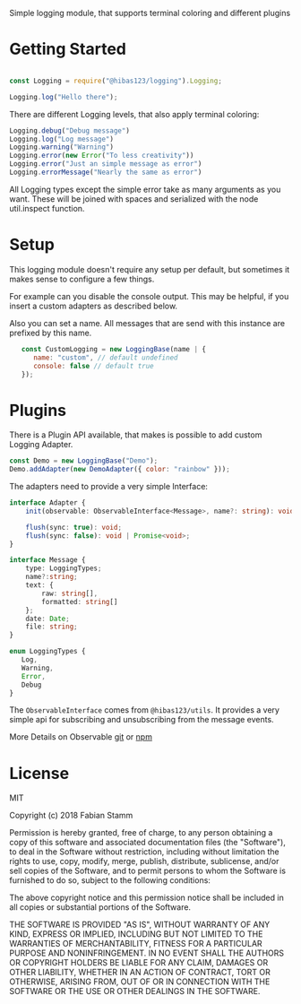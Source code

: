 Simple logging module, that supports terminal coloring and different plugins

# Getting Started

``` javascript

const Logging = require("@hibas123/logging").Logging;

Logging.log("Hello there");

```

There are different Logging levels, that also apply terminal coloring:

``` javascript
Logging.debug("Debug message")
Logging.log("Log message")
Logging.warning("Warning")
Logging.error(new Error("To less creativity"))
Logging.error("Just an simple message as error")
Logging.errorMessage("Nearly the same as error")
```

All Logging types except the simple error take as many arguments as you want. These will be joined with spaces and serialized with the node util.inspect function.

# Setup

This logging module doesn't require any setup per default, but sometimes it makes sense to configure a few things.

For example can you disable the console output. This may be helpful, if you insert a custom adapters as described below.

Also you can set a name. All messages that are send with this instance are prefixed by this name.

``` javascript
   const CustomLogging = new LoggingBase(name | {
      name: "custom", // default undefined
      console: false // default true
   });
```


# Plugins

There is a Plugin API available, that makes is possible to add custom Logging Adapter.

``` javascript
const Demo = new LoggingBase("Demo");
Demo.addAdapter(new DemoAdapter({ color: "rainbow" }));
```

The adapters need to provide a very simple Interface:

``` typescript
interface Adapter {
    init(observable: ObservableInterface<Message>, name?: string): void | Promise<void>;

    flush(sync: true): void;
    flush(sync: false): void | Promise<void>;
}

interface Message {
    type: LoggingTypes;
    name?:string;
    text: {
    	raw: string[],
    	formatted: string[]
    };
    date: Date;
    file: string;
}

enum LoggingTypes {
   Log,
   Warning,
   Error,
   Debug
}
```

The `ObservableInterface` comes from `@hibas123/utils`. It provides a very simple api for subscribing and unsubscribing from the message events.

More Details on Observable [git](https://git.stamm.me/OpenServer/Utils) or [npm](https://www.npmjs.com/package/@hibas123/utils)

# License
MIT

Copyright (c) 2018 Fabian Stamm

Permission is hereby granted, free of charge, to any person obtaining a copy of this software and associated documentation files (the "Software"), to deal in the Software without restriction, including without limitation the rights to use, copy, modify, merge, publish, distribute, sublicense, and/or sell copies of the Software, and to permit persons to whom the Software is furnished to do so, subject to the following conditions:

The above copyright notice and this permission notice shall be included in all copies or substantial portions of the Software.

THE SOFTWARE IS PROVIDED "AS IS", WITHOUT WARRANTY OF ANY KIND, EXPRESS OR IMPLIED, INCLUDING BUT NOT LIMITED TO THE WARRANTIES OF MERCHANTABILITY, FITNESS FOR A PARTICULAR PURPOSE AND NONINFRINGEMENT. IN NO EVENT SHALL THE AUTHORS OR COPYRIGHT HOLDERS BE LIABLE FOR ANY CLAIM, DAMAGES OR OTHER LIABILITY, WHETHER IN AN ACTION OF CONTRACT, TORT OR OTHERWISE, ARISING FROM, OUT OF OR IN CONNECTION WITH THE SOFTWARE OR THE USE OR OTHER DEALINGS IN THE SOFTWARE.